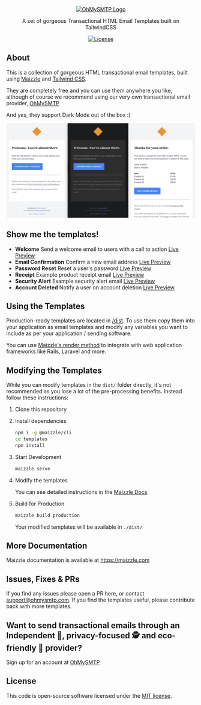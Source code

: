<div align="center">
  <p><a href="https://ohmysmtp.com" target="_blank"><img src="https://docs.ohmysmtp.com/img/logo.png" width="200" alt="OhMySMTP Logo"></a></p>
  <p>A set of gorgeous Transactional HTML Email Templates built on TailwindCSS</p>
  <div>

  [![License][license-shield]][license]

  </div>
</div>

## About

This is a collection of gorgeous HTML transactional email templates, built using [Maizzle](https://maizzle.com/) and [Tailwind CSS](https://tailwindcss.com/).

They are completely free and you can use them anywhere you like, although of course we recommend using our very own transactional email provider, [OhMySMTP](https://ohmysmtp.com)

And yes, they support Dark Mode out of the box :)

![Screenshot of HTML transactional emails](screenshot.png)

## Show me the templates!

- **Welcome** Send a welcome email to users with a call to action [Live Preview](https://htmlpreview.github.io/?https://github.com/ohmysmtp/templates/blob/main/dist/welcome.html)
- **Email Confirmation** Confirm a new email address [Live Preview](https://htmlpreview.github.io/?https://github.com/ohmysmtp/templates/blob/main/dist/confirmation.html)
- **Password Reset** Reset a user's password [Live Preview](https://htmlpreview.github.io/?https://github.com/ohmysmtp/templates/blob/main/dist/password_reset.html)
- **Receipt** Example product receipt email [Live Preview](https://htmlpreview.github.io/?https://github.com/ohmysmtp/templates/blob/main/dist/receipt.html)
- **Security Alert** Example security alert email [Live Preview](https://htmlpreview.github.io/?https://github.com/ohmysmtp/templates/blob/main/dist/security_alert.html)
- **Account Deleted** Notify a user on account deletion [Live Preview](https://htmlpreview.github.io/?https://github.com/ohmysmtp/templates/blob/main/dist/account_deleted.html)

## Using the Templates

Production-ready templates are located in [/dist](./dist). To use them copy them into your application as email templates and modify any variables you want to include as per your application / sending software.

You can use [Maizzle's render method](https://maizzle.com/docs/nodejs/) to integrate with web application frameworks like Rails, Laravel and more.

## Modifying the Templates

While you can modify templates in the `dist/` folder directly, it's not recommended as you lose a lot of the pre-processing benefits. Instead follow these instructions:

1. Clone this repository

2. Install dependencies

   ```sh
   npm i -g @maizzle/cli
   cd templates
   npm install
   ```

3. Start Development

   ```sh
   maizzle serve
   ```

4. Modify the templates

   You can see detailed instructions in the [Maizzle Docs](https://maizzle.com)

5. Build for Production

   ```sh
   maizzle build production
   ```
   Your modified templates will be available in `./dist/`

## More Documentation

Maizzle documentation is available at https://maizzle.com

## Issues, Fixes & PRs

If you find any issues please open a PR here, or contact support@ohmysmtp.com. If you find the templates useful, please contribute back with more templates.

## Want to send transactional emails through an Independent 💪, privacy-focused 🕵️ and eco-friendly 🌱 provider?

Sign up for an account at [OhMySMTP](https://ohmysmtp.com)

## License

This code is open-source software licensed under the [MIT license](https://opensource.org/licenses/MIT).

[npm]: https://www.npmjs.com/package/ohmysmtp/templates
[npm-stats]: https://npm-stat.com/charts.html?package=%40ohmysmtp%2Ftemplates&from=2019-03-27
[npm-version-shield]: https://img.shields.io/npm/v/ohmysmtp/templates.svg?style=flat-square
[npm-stats-shield]: https://img.shields.io/npm/dt/ohmysmtp/templates.svg?style=flat-square&color=6875f5
[github-ci]: https://github.com/ohmysmtp/templates/actions
[github-ci-shield]: https://img.shields.io/github/workflow/status/ohmysmtp/cli/Node.js%20CI?style=flat-square
[license]: ./LICENSE
[license-shield]: https://img.shields.io/npm/l/ohmysmtp/templates.svg?style=flat-square&color=0e9f6e
